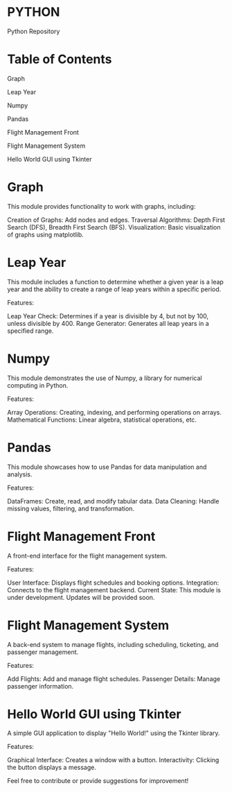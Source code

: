 # PYTHON

Python Repository

# Table of Contents

Graph

Leap Year

Numpy

Pandas

Flight Management Front

Flight Management System

Hello World GUI using Tkinter

# Graph
This module provides functionality to work with graphs, including:

Creation of Graphs: Add nodes and edges.
Traversal Algorithms: Depth First Search (DFS), Breadth First Search (BFS).
Visualization: Basic visualization of graphs using matplotlib.

# Leap Year
This module includes a function to determine whether a given year is a leap year and the ability to create a range of leap years within a specific period.

Features:

Leap Year Check: Determines if a year is divisible by 4, but not by 100, unless divisible by 400.
Range Generator: Generates all leap years in a specified range.

# Numpy
This module demonstrates the use of Numpy, a library for numerical computing in Python.

Features:

Array Operations: Creating, indexing, and performing operations on arrays.
Mathematical Functions: Linear algebra, statistical operations, etc.

# Pandas
This module showcases how to use Pandas for data manipulation and analysis.

Features:

DataFrames: Create, read, and modify tabular data.
Data Cleaning: Handle missing values, filtering, and transformation.

# Flight Management Front
A front-end interface for the flight management system.

Features:

User Interface: Displays flight schedules and booking options.
Integration: Connects to the flight management backend.
Current State: This module is under development. Updates will be provided soon.

# Flight Management System
A back-end system to manage flights, including scheduling, ticketing, and passenger management.

Features:

Add Flights: Add and manage flight schedules.
Passenger Details: Manage passenger information.

# Hello World GUI using Tkinter
A simple GUI application to display "Hello World!" using the Tkinter library.

Features:

Graphical Interface: Creates a window with a button.
Interactivity: Clicking the button displays a message.

Feel free to contribute or provide suggestions for improvement!
